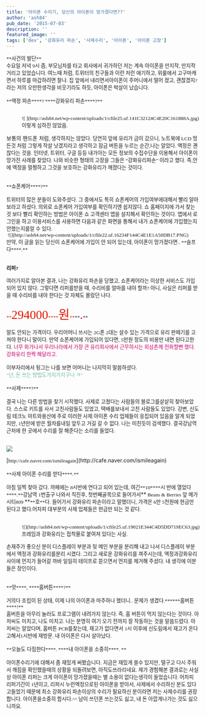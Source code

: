 ```yaml
---
title: '아이폰 수리기, 당신의 아이폰이 망가졌다면??'
author: 'ash84'
pub_date: '2015-07-03'
description: ''
featured_image: ''
tags: ['dev', '강화유리 파손', '사제수리', '아이폰', '아이폰 고장']
---
```



<div style="LINE-HEIGHT: 2"></div>  
<span lang="EN-US"><?xml:namespace prefix = o /?>
<span style="FONT-SIZE: 10pt"><span style="FONT-FAMILY: Dotum">**사건의 발단** </span></span>

</span>

  
<div style="LINE-HEIGHT: 2"></div>  
<span style="FONT-SIZE: 10pt"><span style="FONT-FAMILY: Dotum">수요일 저녁</span></span><span lang="EN-US"><span style="FONT-SIZE: 10pt"><span style="FONT-FAMILY: Dotum"> 9</span></span></span><span style="FONT-SIZE: 10pt"><span style="FONT-FAMILY: Dotum">시 즘</span></span><span lang="EN-US"><span style="FONT-SIZE: 10pt"><span style="FONT-FAMILY: Dotum">, </span></span></span><span style="FONT-SIZE: 10pt"><span style="FONT-FAMILY: Dotum">부모님차를 타고 회사에서 귀가하던 저는 계속 아이폰을 만지작</span></span><span lang="EN-US"><span style="FONT-SIZE: 10pt"><span style="FONT-FAMILY: Dotum">, </span></span></span><span style="FONT-SIZE: 10pt"><span style="FONT-FAMILY: Dotum">만지작 거리고 있었습니다</span></span><span lang="EN-US"><span style="FONT-SIZE: 10pt"><span style="FONT-FAMILY: Dotum">. </span></span></span><span style="FONT-SIZE: 10pt"><span style="FONT-FAMILY: Dotum">여느때 처럼</span></span><span lang="EN-US"><span style="FONT-SIZE: 10pt"><span style="FONT-FAMILY: Dotum">, </span></span></span><span style="FONT-SIZE: 10pt"><span style="FONT-FAMILY: Dotum">트위터의 친구들과 이런 저런 애기하고</span></span><span lang="EN-US"><span style="FONT-SIZE: 10pt"><span style="FONT-FAMILY: Dotum">, </span></span></span><span style="FONT-SIZE: 10pt"><span style="FONT-FAMILY: Dotum">위룰에서 고구마캐면서 하루를 마갑하려면 찰나</span></span><span lang="EN-US"><span style="FONT-SIZE: 10pt"><span style="FONT-FAMILY: Dotum">. </span></span></span><span style="FONT-SIZE: 10pt"><span style="FONT-FAMILY: Dotum">집 앞에서 내리면서아이폰이 주머니에서 떨어 졌고</span></span><span lang="EN-US"><span style="FONT-SIZE: 10pt"><span style="FONT-FAMILY: Dotum">, </span></span></span><span style="FONT-SIZE: 10pt"><span style="FONT-FAMILY: Dotum">괜찮겠지</span></span><span lang="EN-US"><span style="FONT-SIZE: 10pt"><span style="FONT-FAMILY: Dotum">? </span></span></span><span style="FONT-SIZE: 10pt"><span style="FONT-FAMILY: Dotum">라는 저의 오만한생각을 비웃기라도 하듯</span></span><span lang="EN-US"><span style="FONT-SIZE: 10pt"><span style="FONT-FAMILY: Dotum">, </span></span></span><span style="FONT-SIZE: 10pt"><span style="FONT-FAMILY: Dotum">아이폰은 박살이 났습니다</span></span><span lang="EN-US"><span style="FONT-SIZE: 10pt"><span style="FONT-FAMILY: Dotum">. </span></span></span>

  
<div style="LINE-HEIGHT: 2"></div>  
<span lang="EN-US"><span style="FONT-SIZE: 10pt"><span style="FONT-FAMILY: Dotum"> </span></span>

</span>

  
<div style="LINE-HEIGHT: 2"></div>  
<span style="FONT-SIZE: 10pt"><span style="FONT-FAMILY: Dotum">**액정 파손**</span></span><span lang="EN-US"><span style="FONT-SIZE: 10pt"><span style="FONT-FAMILY: Dotum">**? **</span></span></span><span style="FONT-SIZE: 10pt"><span style="FONT-FAMILY: Dotum">**강화유리 파손**</span></span><span lang="EN-US"><span style="FONT-SIZE: 10pt"><span style="FONT-FAMILY: Dotum">**?**</span></span></span>

  
<div style="LINE-HEIGHT: 2"></div>  
<span lang="EN-US"><span style="FONT-SIZE: 10pt"><span style="FONT-FAMILY: Dotum"> <figure class="wp-caption aligncenter" style="width: 500px">![ ](http://ash84.net/wp-content/uploads/1/cfile25.uf.141C32124C4E20C161888A.jpg)<figcaption class="wp-caption-text">이렇게 심하진 않았음.</figcaption></figure></span></span>

</span>

  
<div style="LINE-HEIGHT: 2"></div>  
<span style="FONT-SIZE: 10pt"><span style="FONT-FAMILY: Dotum"></span></span>

보통의 핸드폰 처럼<span lang="EN-US"><span style="FONT-SIZE: 10pt"><span style="FONT-FAMILY: Dotum">, </span></span></span><span style="FONT-SIZE: 10pt"><span style="FONT-FAMILY: Dotum">생각하지는 않았다</span></span><span lang="EN-US"><span style="FONT-SIZE: 10pt"><span style="FONT-FAMILY: Dotum">. </span></span></span><span style="FONT-SIZE: 10pt"><span style="FONT-FAMILY: Dotum">당연히 앞에 유리가 금이 갔으니</span></span><span lang="EN-US"><span style="FONT-SIZE: 10pt"><span style="FONT-FAMILY: Dotum">, </span></span></span><span style="FONT-SIZE: 10pt"><span style="FONT-FAMILY: Dotum">노트북에</span></span><span lang="EN-US"><span style="FONT-SIZE: 10pt"><span style="FONT-FAMILY: Dotum"> LCD </span></span></span><span style="FONT-SIZE: 10pt"><span style="FONT-FAMILY: Dotum">멍든것 처럼 그렇게 작살 낫겠지라고 생각하고 잠금 버튼을 누르는 순간</span></span><span lang="EN-US"><span style="FONT-SIZE: 10pt"><span style="FONT-FAMILY: Dotum">,</span></span></span><span style="FONT-SIZE: 10pt"><span style="FONT-FAMILY: Dotum">나는 알았다</span></span><span lang="EN-US"><span style="FONT-SIZE: 10pt"><span style="FONT-FAMILY: Dotum">. </span></span></span><span style="FONT-SIZE: 10pt"><span style="FONT-FAMILY: Dotum">액정은 괜찮다는 것을</span></span><span lang="EN-US"><span style="FONT-SIZE: 10pt"><span style="FONT-FAMILY: Dotum">. </span></span></span><span style="FONT-SIZE: 10pt"><span style="FONT-FAMILY: Dotum">인터넷</span></span><span lang="EN-US"><span style="FONT-SIZE: 10pt"><span style="FONT-FAMILY: Dotum">, </span></span></span><span style="FONT-SIZE: 10pt"><span style="FONT-FAMILY: Dotum">트위터</span></span><span lang="EN-US"><span style="FONT-SIZE: 10pt"><span style="FONT-FAMILY: Dotum">, </span></span></span><span style="FONT-SIZE: 10pt"><span style="FONT-FAMILY: Dotum">구글 등등 내가아는 모든 정보의 수집수단을 이용해서 아이폰이망가진 사례를 찾았다</span></span><span lang="EN-US"><span style="FONT-SIZE: 10pt"><span style="FONT-FAMILY: Dotum">. </span></span></span><span style="FONT-SIZE: 10pt"><span style="FONT-FAMILY: Dotum">나와 비슷한 형태의 고장을 그들은 </span></span><span lang="EN-US"><span style="FONT-SIZE: 10pt"><span style="FONT-FAMILY: Dotum">“</span></span></span><span style="FONT-SIZE: 10pt"><span style="FONT-FAMILY: Dotum">강화유리파손</span></span><span lang="EN-US"><span style="FONT-SIZE: 10pt"><span style="FONT-FAMILY: Dotum">” </span></span></span><span style="FONT-SIZE: 10pt"><span style="FONT-FAMILY: Dotum">이라고 했다</span></span><span lang="EN-US"><span style="FONT-SIZE: 10pt"><span style="FONT-FAMILY: Dotum">. </span></span></span><span style="FONT-SIZE: 10pt"><span style="FONT-FAMILY: Dotum">즉</span></span><span lang="EN-US"><span style="FONT-SIZE: 10pt"><span style="FONT-FAMILY: Dotum">,</span></span></span><span style="FONT-SIZE: 10pt"><span style="FONT-FAMILY: Dotum">안에 액정을 멀쩡하고 그것을 보호하는 강화유리가 깨졌다는 것이다</span></span><span lang="EN-US"><span style="FONT-SIZE: 10pt"><span style="FONT-FAMILY: Dotum">. </span></span></span>

  
<div style="LINE-HEIGHT: 2"></div>  
<span lang="EN-US"><span style="mso-spacerun: yes"><span style="FONT-SIZE: 10pt"><span style="FONT-FAMILY: Dotum"> </span></span></span></span>

  
<div style="LINE-HEIGHT: 2"></div>  
<span style="FONT-SIZE: 10pt"><span style="FONT-FAMILY: Dotum">**쇼폰케어**</span></span><span lang="EN-US"><span style="FONT-SIZE: 10pt"><span style="FONT-FAMILY: Dotum">**?**</span></span></span>

  
<div style="LINE-HEIGHT: 2"></div>  
<span lang="EN-US"><span style="FONT-SIZE: 10pt"><span style="FONT-FAMILY: Dotum"> </span></span>

</span>

  
<div style="LINE-HEIGHT: 2"></div>  
<span style="FONT-SIZE: 10pt"><span style="FONT-FAMILY: Dotum">트위터의 많은 분들이 도와주셨다</span></span><span lang="EN-US"><span style="FONT-SIZE: 10pt"><span style="FONT-FAMILY: Dotum">. </span></span></span><span style="FONT-SIZE: 10pt"><span style="FONT-FAMILY: Dotum">그 중에서도 특히 쇼폰케어의 가입여부에대해서 빨리 알아보라고 하셨다</span></span><span lang="EN-US"><span style="FONT-SIZE: 10pt"><span style="FONT-FAMILY: Dotum">. </span></span></span><span style="FONT-SIZE: 10pt"><span style="FONT-FAMILY: Dotum">의외로 쇼폰케어 가입여부를 확인하기엔 쉽지않다</span></span><span lang="EN-US"><span style="FONT-SIZE: 10pt"><span style="FONT-FAMILY: Dotum">. </span></span></span><span style="FONT-SIZE: 10pt"><span style="FONT-FAMILY: Dotum">쇼 홈페이지에 가서 찾는 것 보다 빨리 확인하는 방법은 아이폰 쇼 고객센터 앱을 설치해서 확인하는 것이다</span></span><span lang="EN-US"><span style="FONT-SIZE: 10pt"><span style="FONT-FAMILY: Dotum">. </span></span></span><span style="FONT-SIZE: 10pt"><span style="FONT-FAMILY: Dotum">앱에서 로그인을 하고 이용서비스를 사용하면 다음과 같은 화면을 통해서 내가 쇼폰케어에 가입했는지 안했는지를알 수 있다</span></span><span lang="EN-US"><span style="FONT-SIZE: 10pt"><span style="FONT-FAMILY: Dotum">. </span></span></span>

  
<div style="LINE-HEIGHT: 2"></div>  
<span lang="EN-US"><span style="FONT-SIZE: 10pt"><span style="FONT-FAMILY: Dotum"> ![](http://ash84.net/wp-content/uploads/1/cfile22.uf.16234F144C4E1E1A58DB17.PNG)</span></span>

</span>

  
<div style="LINE-HEIGHT: 2"></div>  
<span style="FONT-SIZE: 10pt"><span style="FONT-FAMILY: Dotum">  
 만약</span></span><span lang="EN-US"><span style="FONT-SIZE: 10pt"><span style="FONT-FAMILY: Dotum">, </span></span></span><span style="FONT-SIZE: 10pt"><span style="FONT-FAMILY: Dotum">이 글을 읽는 당신이 쇼폰케어에 가입이 안 되어 있는데</span></span><span lang="EN-US"><span style="FONT-SIZE: 10pt"><span style="FONT-FAMILY: Dotum">, </span></span></span><span style="FONT-SIZE: 10pt"><span style="FONT-FAMILY: Dotum">아이폰이 망가졌다면</span></span><span lang="EN-US"><span style="FONT-SIZE: 10pt"><span style="FONT-FAMILY: Dotum">.. </span></span></span><span style="FONT-SIZE: 10pt"><span style="FONT-FAMILY: Dotum">**슬프다**</span></span><span lang="EN-US"><span style="FONT-SIZE: 10pt"><span style="FONT-FAMILY: Dotum">**.**</span></span></span>

  
<div style="LINE-HEIGHT: 2"></div>  
<span lang="EN-US"><span style="FONT-SIZE: 10pt"><span style="FONT-FAMILY: Dotum">   
</span></span>

</span><span style="FONT-SIZE: 10pt"><span style="FONT-FAMILY: Dotum">**리퍼**</span></span><span lang="EN-US"><span style="FONT-SIZE: 10pt"><span style="FONT-FAMILY: Dotum">**?**</span></span></span>

  
<div style="LINE-HEIGHT: 2"></div>  
<span lang="EN-US"><span style="FONT-SIZE: 10pt"><span style="FONT-FAMILY: Dotum"></span></span>

</span>

  
<div style="LINE-HEIGHT: 2"></div>  
<span style="FONT-SIZE: 10pt"><span style="FONT-FAMILY: Dotum">여러가지로 알아본 결과</span></span><span lang="EN-US"><span style="FONT-SIZE: 10pt"><span style="FONT-FAMILY: Dotum">, </span></span></span><span style="FONT-SIZE: 10pt"><span style="FONT-FAMILY: Dotum">나는 강화유리 파손을 당했고</span></span><span lang="EN-US"><span style="FONT-SIZE: 10pt"><span style="FONT-FAMILY: Dotum">, </span></span></span><span style="FONT-SIZE: 10pt"><span style="FONT-FAMILY: Dotum">쇼폰케어라는 이상한 서비스도 가입되어 있지 않다</span></span><span lang="EN-US"><span style="FONT-SIZE: 10pt"><span style="FONT-FAMILY: Dotum">. </span></span></span><span style="FONT-SIZE: 10pt"><span style="FONT-FAMILY: Dotum">그렇다면 리퍼를받을 때</span></span><span lang="EN-US"><span style="FONT-SIZE: 10pt"><span style="FONT-FAMILY: Dotum">, </span></span></span><span style="FONT-SIZE: 10pt"><span style="FONT-FAMILY: Dotum">수리비를 얼마를 내야 할까</span></span><span lang="EN-US"><span style="FONT-SIZE: 10pt"><span style="FONT-FAMILY: Dotum">? </span></span></span><span style="FONT-SIZE: 10pt"><span style="FONT-FAMILY: Dotum">아니</span></span><span lang="EN-US"><span style="FONT-SIZE: 10pt"><span style="FONT-FAMILY: Dotum">, </span></span></span><span style="FONT-SIZE: 10pt"><span style="FONT-FAMILY: Dotum">사실은 리퍼를 받을 때 수리비를 내야 한다는 것 자체도 몰랐던 나다</span></span><span lang="EN-US"><span style="FONT-SIZE: 10pt"><span style="FONT-FAMILY: Dotum">. </span></span></span>

  
<div style="LINE-HEIGHT: 2"></div>  
<span lang="EN-US"><span style="FONT-SIZE: 10pt"><span style="FONT-FAMILY: Dotum"> </span></span>

</span>

  
<div style="LINE-HEIGHT: 2"></div>  
<font color="#e31600"><span lang="EN-US"><span style="FONT-SIZE: 10pt"><span style="FONT-FAMILY: Dotum">**<span style="FONT-SIZE: 24pt">294000</span>**</span></span></span><span style="FONT-SIZE: 10pt"><span style="FONT-FAMILY: Dotum">**<span style="FONT-SIZE: 24pt">원</span>**</span></span></font><span lang="EN-US"><span style="FONT-SIZE: 10pt"><span style="FONT-FAMILY: Dotum">**<span style="FONT-SIZE: 24pt"><font color="#e31600">.</font></span>**</span></span></span>

  
<div style="LINE-HEIGHT: 2"></div>  
<span lang="EN-US"><span style="FONT-SIZE: 10pt"><span style="FONT-FAMILY: Dotum"> </span></span>

</span>

  
<div style="LINE-HEIGHT: 2"></div>  
<span style="FONT-SIZE: 10pt"><span style="FONT-FAMILY: Dotum">말도 안되는 가격이다</span></span><span lang="EN-US"><span style="FONT-SIZE: 10pt"><span style="FONT-FAMILY: Dotum">. </span></span></span><span style="FONT-SIZE: 10pt"><span style="FONT-FAMILY: Dotum">우리어머니 쓰시는</span></span><span lang="EN-US"><span style="FONT-SIZE: 10pt"><span style="FONT-FAMILY: Dotum"> 2G</span></span></span><span style="FONT-SIZE: 10pt"><span style="FONT-FAMILY: Dotum">폰</span></span><span lang="EN-US"><span style="FONT-SIZE: 10pt"><span style="FONT-FAMILY: Dotum"> 2</span></span></span><span style="FONT-SIZE: 10pt"><span style="FONT-FAMILY: Dotum">대는 살수 있는 가격으로 유리 판떼기를 고쳐야 한다니 말이다</span></span><span lang="EN-US"><span style="FONT-SIZE: 10pt"><span style="FONT-FAMILY: Dotum">. </span></span></span><span style="FONT-SIZE: 10pt"><span style="FONT-FAMILY: Dotum">만약 쇼폰케어에 가입되어 있다면</span></span><span lang="EN-US"><span style="FONT-SIZE: 10pt"><span style="FONT-FAMILY: Dotum">, 5</span></span></span><span style="FONT-SIZE: 10pt"><span style="FONT-FAMILY: Dotum">만원 정도의 비용만 내면 된다고한다</span></span><span lang="EN-US"><span style="FONT-SIZE: 10pt"><span style="FONT-FAMILY: Dotum">. </span></span></span><span style="FONT-SIZE: 10pt"><span style="FONT-FAMILY: Dotum"><font class="Apple-style-span" color="#c8056a">너무 화가나서 우리나라에서 가장 큰 유리회사에서 근무하시는 외삼촌께 전화할뻔 했다</font></span></span><span lang="EN-US"><span style="FONT-SIZE: 10pt"><span style="FONT-FAMILY: Dotum"><font class="Apple-style-span" color="#c8056a">. </font></span></span></span><span style="FONT-SIZE: 10pt"><span style="FONT-FAMILY: Dotum"><font class="Apple-style-span" color="#c8056a">강화유리 한짝 해달라고</font></span></span><span lang="EN-US"><span style="FONT-SIZE: 10pt"><span style="FONT-FAMILY: Dotum"><font class="Apple-style-span" color="#c8056a">. </font></span></span></span>

  
<div style="LINE-HEIGHT: 2"></div>  
<span lang="EN-US"><span style="FONT-SIZE: 10pt"><span style="FONT-FAMILY: Dotum"> </span></span>

</span>

  
<div style="LINE-HEIGHT: 2"></div>  
<span style="FONT-SIZE: 10pt"><span style="FONT-FAMILY: Dotum">이부자리에서 뒹그는 나를 보면 어머니는 나지막히 말씀하셨다</span></span><span lang="EN-US"><span style="FONT-SIZE: 10pt"><span style="FONT-FAMILY: Dotum">. </span></span></span>

  
<div style="LINE-HEIGHT: 2"></div>  
<font color="#6abb9a"><span lang="EN-US"><span style="FONT-SIZE: 10pt"><span style="FONT-FAMILY: Dotum">“</span></span></span><span style="FONT-SIZE: 10pt"><span style="FONT-FAMILY: Dotum">넌</span></span><span lang="EN-US"><span style="FONT-SIZE: 10pt"><span style="FONT-FAMILY: Dotum">, </span></span></span><span style="FONT-SIZE: 10pt"><span style="FONT-FAMILY: Dotum">돈 쓰는 방법도가지가지구나 ㅋ</span></span><span lang="EN-US"><span style="FONT-SIZE: 10pt"><span style="FONT-FAMILY: Dotum">”</span></span></span></font>

  
<div style="LINE-HEIGHT: 2"></div>  
<span lang="EN-US"><span style="FONT-SIZE: 10pt"><span style="FONT-FAMILY: Dotum"> </span></span>

</span>

  
<div style="LINE-HEIGHT: 2"></div>  
<span style="FONT-SIZE: 10pt"><span style="FONT-FAMILY: Dotum">**사제**</span></span><span lang="EN-US"><span style="FONT-SIZE: 10pt"><span style="FONT-FAMILY: Dotum">**?**</span></span></span>

  
<div style="LINE-HEIGHT: 2"></div>  
<span lang="EN-US"><span style="FONT-SIZE: 10pt"><span style="FONT-FAMILY: Dotum"> </span></span>

</span>

  
<div style="LINE-HEIGHT: 2"></div>  
<span style="FONT-SIZE: 10pt"><span style="FONT-FAMILY: Dotum">결국 나는 다른 방법을 찾기 시작했다</span></span><span lang="EN-US"><span style="FONT-SIZE: 10pt"><span style="FONT-FAMILY: Dotum">. </span></span></span><span style="FONT-SIZE: 10pt"><span style="FONT-FAMILY: Dotum">사제로 고쳤다는 사람들의 블로그를샅샅히 찾아보았다</span></span><span lang="EN-US"><span style="FONT-SIZE: 10pt"><span style="FONT-FAMILY: Dotum">. </span></span></span><span style="FONT-SIZE: 10pt"><span style="FONT-FAMILY: Dotum">스스로 키트를 사서 고친사람들도 있었고</span></span><span lang="EN-US"><span style="FONT-SIZE: 10pt"><span style="FONT-FAMILY: Dotum">, </span></span></span><span style="FONT-SIZE: 10pt"><span style="FONT-FAMILY: Dotum">택배를보내서 고친 사람들도 있었다</span></span><span lang="EN-US"><span style="FONT-SIZE: 10pt"><span style="FONT-FAMILY: Dotum">. </span></span></span><span style="FONT-SIZE: 10pt"><span style="FONT-FAMILY: Dotum">강변</span></span><span lang="EN-US"><span style="FONT-SIZE: 10pt"><span style="FONT-FAMILY: Dotum">, </span></span></span><span style="FONT-SIZE: 10pt"><span style="FONT-FAMILY: Dotum">신도림 테크노 마트와용산에 주로 이러한 사제 아이폰 수리 업체들이 응집되어 있음을 알게 되었지만</span></span><span lang="EN-US"><span style="FONT-SIZE: 10pt"><span style="FONT-FAMILY: Dotum">, 1</span></span></span><span style="FONT-SIZE: 10pt"><span style="FONT-FAMILY: Dotum">년만에 받은 월차를내일 앞두고 거길 갈 수 없다</span></span><span lang="EN-US"><span style="FONT-SIZE: 10pt"><span style="FONT-FAMILY: Dotum">. </span></span></span><span style="FONT-SIZE: 10pt"><span style="FONT-FAMILY: Dotum">나는 미친듯이 검색했다</span></span><span lang="EN-US"><span style="FONT-SIZE: 10pt"><span style="FONT-FAMILY: Dotum">. </span></span></span><span style="FONT-SIZE: 10pt"><span style="FONT-FAMILY: Dotum">결국강남역 근처에 한 곳에서 수리를 잘 해준다는 소리를 들었다</span></span><span lang="EN-US"><span style="FONT-SIZE: 10pt"><span style="FONT-FAMILY: Dotum">. </span></span></span>

  
<div style="LINE-HEIGHT: 2"></div>  
<span lang="EN-US"><span style="FONT-SIZE: 10pt"><span style="FONT-FAMILY: Dotum"> </span></span>

</span>

  
<span lang="EN-US"><span style="FONT-SIZE: 10pt"><span style="FONT-FAMILY: Dotum">![](http://ash84.net/wp-content/uploads/1/cfile25.uf.191F35264C4D5D3D42BB19.png)  
</span></span>

</span>

  
<div style="LINE-HEIGHT: 2"></div>  
<span lang="EN-US">[<span style="FONT-SIZE: 10pt"><span style="FONT-FAMILY: Dotum">http://cafe.naver.com/ismileagain</span></span>](http://cafe.naver.com/ismileagain)</span>

  
<div style="LINE-HEIGHT: 2"></div>  
<span lang="EN-US"><span style="FONT-SIZE: 10pt"><span style="FONT-FAMILY: Dotum"> </span></span>

</span>

  
<div style="LINE-HEIGHT: 2"></div>  
<span style="FONT-SIZE: 10pt"><span style="FONT-FAMILY: Dotum">**사제 아이폰 수리를 받다**</span></span><span lang="EN-US"><span style="FONT-SIZE: 10pt"><span style="FONT-FAMILY: Dotum">**.**</span></span></span>

  
<div style="LINE-HEIGHT: 2"></div>  
<span lang="EN-US"><span style="FONT-SIZE: 10pt"><span style="FONT-FAMILY: Dotum"> </span></span>

</span>

  
<div style="LINE-HEIGHT: 2"></div>  
<span style="FONT-SIZE: 10pt"><span style="FONT-FAMILY: Dotum">아침 일찍 찾아 갔다</span></span><span lang="EN-US"><span style="FONT-SIZE: 10pt"><span style="FONT-FAMILY: Dotum">. </span></span></span><span style="FONT-SIZE: 10pt"><span style="FONT-FAMILY: Dotum">까페에는</span></span><span lang="EN-US"><span style="FONT-SIZE: 10pt"><span style="FONT-FAMILY: Dotum"> 8</span></span></span><span style="FONT-SIZE: 10pt"><span style="FONT-FAMILY: Dotum">시반에 연다고 되어 있는데</span></span><span lang="EN-US"><span style="FONT-SIZE: 10pt"><span style="FONT-FAMILY: Dotum">, </span></span></span><span style="FONT-SIZE: 10pt"><span style="FONT-FAMILY: Dotum">여긴</span></span><span lang="EN-US"><span style="FONT-SIZE: 10pt"><span style="FONT-FAMILY: Dotum">**10**</span></span></span><span style="FONT-SIZE: 10pt"><span style="FONT-FAMILY: Dotum">**시 반에 열었다**</span></span><span lang="EN-US"><span style="FONT-SIZE: 10pt"><span style="FONT-FAMILY: Dotum">**.**</span></span></span><span style="FONT-SIZE: 10pt"><span style="FONT-FAMILY: Dotum">강남역</span></span><span lang="EN-US"><span style="FONT-SIZE: 10pt"><span style="FONT-FAMILY: Dotum"> 1</span></span></span><span style="FONT-SIZE: 10pt"><span style="FONT-FAMILY: Dotum">번출구 나와서 직진후</span></span><span lang="EN-US"><span style="FONT-SIZE: 10pt"><span style="FONT-FAMILY: Dotum">, </span></span></span><span style="FONT-SIZE: 10pt"><span style="FONT-FAMILY: Dotum">첫번째골목으로 들어가서</span></span>**<span lang="EN-US"><span style="FONT-SIZE: 10pt"><span style="FONT-FAMILY: Dotum"> Beans & Berries </span></span></span><span style="FONT-SIZE: 10pt"><span style="FONT-FAMILY: Dotum">앞 메가시티</span></span><span lang="EN-US"><span style="FONT-SIZE: 10pt"><span style="FONT-FAMILY: Dotum">809 </span></span></span>**<span style="FONT-SIZE: 10pt"><span style="FONT-FAMILY: Dotum">**호**다</span></span><span lang="EN-US"><span style="FONT-SIZE: 10pt"><span style="FONT-FAMILY: Dotum">. </span></span></span><span style="FONT-SIZE: 10pt"><span style="FONT-FAMILY: Dotum">들어가서 강화유리 파손이라고 말했더니</span></span><span lang="EN-US"><span style="FONT-SIZE: 10pt"><span style="FONT-FAMILY: Dotum">, </span></span></span><span style="FONT-SIZE: 10pt"><span style="FONT-FAMILY: Dotum">가격은</span></span><span lang="EN-US"><span style="FONT-SIZE: 10pt"><span style="FONT-FAMILY: Dotum"> 6</span></span></span><span style="FONT-SIZE: 10pt"><span style="FONT-FAMILY: Dotum">만</span></span><span lang="EN-US"><span style="FONT-SIZE: 10pt"><span style="FONT-FAMILY: Dotum"> 5</span></span></span><span style="FONT-SIZE: 10pt"><span style="FONT-FAMILY: Dotum">천원에 현금만 된다고 했다</span></span><span lang="EN-US"><span style="FONT-SIZE: 10pt"><span style="FONT-FAMILY: Dotum">.</span></span></span><span style="FONT-SIZE: 10pt"><span style="FONT-FAMILY: Dotum">어차피 대부분의 사제 업체들은 현금만 되는 것 같다</span></span><span lang="EN-US"><span style="FONT-SIZE: 10pt"><span style="FONT-FAMILY: Dotum">. </span></span></span>

  
<div style="LINE-HEIGHT: 2"></div>  
<span lang="EN-US"><span style="FONT-SIZE: 10pt"><span style="FONT-FAMILY: Dotum"> <figure class="wp-caption aligncenter" style="width: 500px">![](http://ash84.net/wp-content/uploads/1/cfile25.uf.19021E344C4D5DD719EC63.jpg)<figcaption class="wp-caption-text">프레임과 강화유리는 접착물로 붙여져 있다는 사실. </figcaption></figure></span></span>

</span>

  
<div style="LINE-HEIGHT: 2"></div>  
<span style="FONT-SIZE: 10pt"><span style="FONT-FAMILY: Dotum">  
</span></span>

  
<span style="FONT-SIZE: 10pt"><span style="FONT-FAMILY: Dotum">손재주가 좋으신 분이 디스플레이 부분과 뒷 메인 부분을 분리해 내고 나서 디스플레이 부분에서 액정과 강화유리를분리 시켰다</span></span><span lang="EN-US"><span style="FONT-SIZE: 10pt"><span style="FONT-FAMILY: Dotum">. </span></span></span><span style="FONT-SIZE: 10pt"><span style="FONT-FAMILY: Dotum">그리고 새로운 강화유리를 껴주시는데</span></span><span lang="EN-US"><span style="FONT-SIZE: 10pt"><span style="FONT-FAMILY: Dotum">, </span></span></span><span style="FONT-SIZE: 10pt"><span style="FONT-FAMILY: Dotum">액정과강화유리 사이에 먼지가 들어갈 까바 일일히 테이프로 뜯으면서 먼지를 제거해 주셨다</span></span><span lang="EN-US"><span style="FONT-SIZE: 10pt"><span style="FONT-FAMILY: Dotum">. 내 생각에 이분들은 장인이다.</span></span></span>

  
<div style="LINE-HEIGHT: 2"></div>  
<span lang="EN-US"><span style="FONT-SIZE: 10pt"><span style="FONT-FAMILY: Dotum"> </span></span>

</span>

  
<div style="LINE-HEIGHT: 2"></div>  
<span style="FONT-SIZE: 10pt"><span style="FONT-FAMILY: Dotum">**앗**</span></span><span lang="EN-US"><span style="FONT-SIZE: 10pt"><span style="FONT-FAMILY: Dotum">**, **</span></span></span><span style="FONT-SIZE: 10pt"><span style="FONT-FAMILY: Dotum">**홈버튼**</span></span><span lang="EN-US"><span style="FONT-SIZE: 10pt"><span style="FONT-FAMILY: Dotum">**?**</span></span></span>

  
<div style="LINE-HEIGHT: 2"></div>  
<span lang="EN-US"><span style="FONT-SIZE: 10pt"><span style="FONT-FAMILY: Dotum"> </span></span>

</span>

  
<div style="LINE-HEIGHT: 2"></div>  
<span style="FONT-SIZE: 10pt"><span style="FONT-FAMILY: Dotum">거의다 조립이 된 상태</span></span><span lang="EN-US"><span style="FONT-SIZE: 10pt"><span style="FONT-FAMILY: Dotum">, </span></span></span><span style="FONT-SIZE: 10pt"><span style="FONT-FAMILY: Dotum">이제 나의 아이폰과 마주하나 했더니</span></span><span lang="EN-US"><span style="FONT-SIZE: 10pt"><span style="FONT-FAMILY: Dotum">.. </span></span></span><span style="FONT-SIZE: 10pt"><span style="FONT-FAMILY: Dotum">문제가 생겼다</span></span><span lang="EN-US"><span style="FONT-SIZE: 10pt"><span style="FONT-FAMILY: Dotum">.****</span></span></span><span style="FONT-SIZE: 10pt"><span style="FONT-FAMILY: Dotum">**홈버튼**</span></span><span lang="EN-US"><span style="FONT-SIZE: 10pt"><span style="FONT-FAMILY: Dotum">**!**</span></span></span>

  
<div style="LINE-HEIGHT: 2"></div>  
<span style="FONT-SIZE: 10pt"><span style="FONT-FAMILY: Dotum">홈버튼을 아무리 눌러도 프로그램이 내려가지 않는다</span></span><span lang="EN-US"><span style="FONT-SIZE: 10pt"><span style="FONT-FAMILY: Dotum">. </span></span></span><span style="FONT-SIZE: 10pt"><span style="FONT-FAMILY: Dotum">즉</span></span><span lang="EN-US"><span style="FONT-SIZE: 10pt"><span style="FONT-FAMILY: Dotum">, </span></span></span><span style="FONT-SIZE: 10pt"><span style="FONT-FAMILY: Dotum">홈 버튼이 먹지 않는다는 것이다</span></span><span lang="EN-US"><span style="FONT-SIZE: 10pt"><span style="FONT-FAMILY: Dotum">. </span></span></span><span style="FONT-SIZE: 10pt"><span style="FONT-FAMILY: Dotum">아저씨도 미치고</span></span><span lang="EN-US"><span style="FONT-SIZE: 10pt"><span style="FONT-FAMILY: Dotum">, </span></span></span><span style="FONT-SIZE: 10pt"><span style="FONT-FAMILY: Dotum">나도 미치고</span></span><span lang="EN-US"><span style="FONT-SIZE: 10pt"><span style="FONT-FAMILY: Dotum">. </span></span></span><span style="FONT-SIZE: 10pt"><span style="FONT-FAMILY: Dotum">나는 분명히 여기 오기 전까지 잘 작동하는 것을 말씀드렸다</span></span><span lang="EN-US"><span style="FONT-SIZE: 10pt"><span style="FONT-FAMILY: Dotum">. </span></span></span><span style="FONT-SIZE: 10pt"><span style="FONT-FAMILY: Dotum">아저씨는 알았다며</span></span><span lang="EN-US"><span style="FONT-SIZE: 10pt"><span style="FONT-FAMILY: Dotum">, </span></span></span><span style="FONT-SIZE: 10pt"><span style="FONT-FAMILY: Dotum">홈버튼</span></span><span lang="EN-US"><span style="FONT-SIZE: 10pt"><span style="FONT-FAMILY: Dotum"> PCB</span></span></span><span style="FONT-SIZE: 10pt"><span style="FONT-FAMILY: Dotum">를찾는데</span></span><span lang="EN-US"><span style="FONT-SIZE: 10pt"><span style="FONT-FAMILY: Dotum">, </span></span></span><span style="FONT-SIZE: 10pt"><span style="FONT-FAMILY: Dotum">재고가 없다면서</span></span><span lang="EN-US"><span style="FONT-SIZE: 10pt"><span style="FONT-FAMILY: Dotum"> 1</span></span></span><span style="FONT-SIZE: 10pt"><span style="FONT-FAMILY: Dotum">시 이후에 신도림에서 재고가 온다고해서</span></span><span lang="EN-US"><span style="FONT-SIZE: 10pt"><span style="FONT-FAMILY: Dotum">1</span></span></span><span style="FONT-SIZE: 10pt"><span style="FONT-FAMILY: Dotum">시반에 재방문</span></span><span lang="EN-US"><span style="FONT-SIZE: 10pt"><span style="FONT-FAMILY: Dotum">. </span></span></span><span style="FONT-SIZE: 10pt"><span style="FONT-FAMILY: Dotum">내 아이폰은 다시 살아났다</span></span><span lang="EN-US"><span style="FONT-SIZE: 10pt"><span style="FONT-FAMILY: Dotum">. </span></span></span>

  
<div style="LINE-HEIGHT: 2"></div>  
<span lang="EN-US"><span style="FONT-SIZE: 10pt"><span style="FONT-FAMILY: Dotum"> </span></span>

</span>

  
<div style="LINE-HEIGHT: 2"></div>  
<span style="FONT-SIZE: 10pt"><span style="FONT-FAMILY: Dotum">**오늘도 다짐한다**</span></span><span lang="EN-US"><span style="FONT-SIZE: 10pt"><span style="FONT-FAMILY: Dotum">**. **</span></span></span><span style="FONT-SIZE: 10pt"><span style="FONT-FAMILY: Dotum">**내 아이폰을 소중히**</span></span><span lang="EN-US"><span style="FONT-SIZE: 10pt"><span style="FONT-FAMILY: Dotum">**. **</span></span></span>

  
<div style="LINE-HEIGHT: 2"></div>  
<span lang="EN-US"><span style="FONT-SIZE: 10pt"><span style="FONT-FAMILY: Dotum"> </span></span>

</span>

  
<div style="LINE-HEIGHT: 2"></div>  
<span style="FONT-SIZE: 10pt"><span style="FONT-FAMILY: Dotum">아이폰수리기에 대해서 좀 재밌게 써봤습니다</span></span><span lang="EN-US"><span style="FONT-SIZE: 10pt"><span style="FONT-FAMILY: Dotum">. </span></span></span><span style="FONT-SIZE: 10pt"><span style="FONT-FAMILY: Dotum">지금은 재밌게 쓸수 있지만</span></span><span lang="EN-US"><span style="FONT-SIZE: 10pt"><span style="FONT-FAMILY: Dotum">, </span></span></span><span style="FONT-SIZE: 10pt"><span style="FONT-FAMILY: Dotum">떨구고 다시 주워서 깨짐을 확인했을때의 상황을 되돌려보면</span></span><span lang="EN-US"><span style="FONT-SIZE: 10pt"><span style="FONT-FAMILY: Dotum">, </span></span></span><span style="FONT-SIZE: 10pt"><span style="FONT-FAMILY: Dotum">아직도쓰라리네요</span></span><span lang="EN-US"><span style="FONT-SIZE: 10pt"><span style="FONT-FAMILY: Dotum">. </span></span></span><span style="FONT-SIZE: 10pt"><span style="FONT-FAMILY: Dotum">제가 경험해본 결과로는 사실상 아이폰 리퍼는 크게 아이폰이 망가졌을때는 별 소용이 없다는생각이 들었습니다</span></span><span lang="EN-US"><span style="FONT-SIZE: 10pt"><span style="FONT-FAMILY: Dotum">. </span></span></span><span style="FONT-SIZE: 10pt"><span style="FONT-FAMILY: Dotum">어차피 리퍼기간이</span></span><span lang="EN-US"><span style="FONT-SIZE: 10pt"><span style="FONT-FAMILY: Dotum"> 1</span></span></span><span style="FONT-SIZE: 10pt"><span style="FONT-FAMILY: Dotum">년이고</span></span><span lang="EN-US"><span style="FONT-SIZE: 10pt"><span style="FONT-FAMILY: Dotum">, </span></span></span><span style="FONT-SIZE: 10pt"><span style="FONT-FAMILY: Dotum">리퍼시 누런액정으로된 아이폰을 받아서</span></span><span lang="EN-US"><span style="FONT-SIZE: 10pt"><span style="FONT-FAMILY: Dotum">, </span></span></span><span style="FONT-SIZE: 10pt"><span style="FONT-FAMILY: Dotum">사제에서 수리하신 분도 있다고들었기 때문에 최소 강화유리 파손이상의 수리가 필요하신 분이라면 저는 사제수리를 권장합니다</span></span><span lang="EN-US"><span style="FONT-SIZE: 10pt"><span style="FONT-FAMILY: Dotum">. </span></span></span><span style="FONT-SIZE: 10pt"><span style="FONT-FAMILY: Dotum">아이폰을소중히 합시다</span></span><span lang="EN-US"><span style="FONT-SIZE: 10pt"><span style="FONT-FAMILY: Dotum">.^^ </span></span></span><span style="FONT-SIZE: 10pt"><span style="FONT-FAMILY: Dotum">남이 쓰던폰 쓰는것도 싫고</span></span><span lang="EN-US"><span style="FONT-SIZE: 10pt"><span style="FONT-FAMILY: Dotum">, </span></span></span><span style="FONT-SIZE: 10pt"><span style="FONT-FAMILY: Dotum">내 돈 아깝게나가는 것도 싫으니까요</span></span><span lang="EN-US"><span style="FONT-SIZE: 10pt"><span style="FONT-FAMILY: Dotum">. </span></span></span>

  
<div style="LINE-HEIGHT: 2"></div>  
<span lang="EN-US"><span style="FONT-SIZE: 10pt"><span style="FONT-FAMILY: Dotum"> </span></span>

</span>

  
<div style="LINE-HEIGHT: 2"></div>  
<font class="Apple-style-span" face="Dotum" size="3"><span class="Apple-style-span" style="LINE-HEIGHT: 26px; FONT-SIZE: 13px">  
</span></font>



